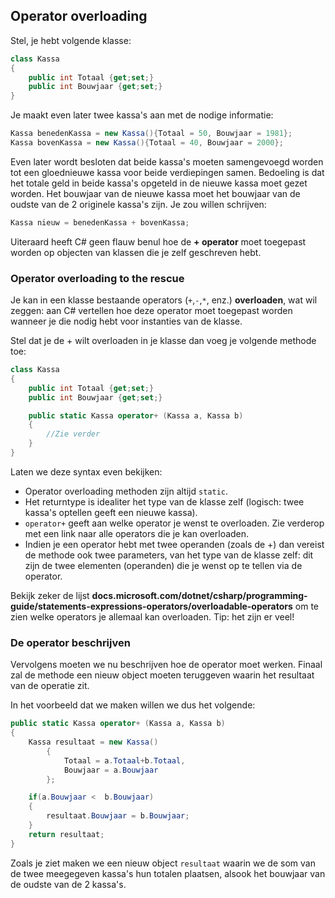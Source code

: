 ## Operator overloading

Stel, je hebt volgende klasse:

```csharp
class Kassa
{
    public int Totaal {get;set;}
    public int Bouwjaar {get;set;}
}
```

Je maakt even later twee kassa's aan met de nodige informatie:

```csharp
Kassa benedenKassa = new Kassa(){Totaal = 50, Bouwjaar = 1981};
Kassa bovenKassa = new Kassa(){Totaal = 40, Bouwjaar = 2000};
```

Even later wordt besloten dat beide kassa's moeten samengevoegd worden tot een gloednieuwe kassa voor beide verdiepingen samen. Bedoeling is dat het totale geld in beide kassa's opgeteld in de nieuwe kassa moet gezet worden. Het bouwjaar van de nieuwe kassa moet het bouwjaar van de oudste van de 2 originele kassa's zijn.
Je zou willen schrijven:


```csharp
Kassa nieuw = benedenKassa + bovenKassa;
```

Uiteraard heeft C# geen flauw benul hoe de **+ operator** moet toegepast worden op objecten van klassen die je zelf geschreven hebt.

### Operator overloading to the rescue

Je kan in een klasse bestaande operators (``+``,``-``,``*``, enz.) **overloaden**, wat wil zeggen: aan C# vertellen hoe deze operator moet toegepast worden wanneer je die nodig hebt voor instanties van de klasse.

Stel dat je de + wilt overloaden in je klasse dan voeg je volgende methode toe:

```csharp
class Kassa
{
    public int Totaal {get;set;}
    public int Bouwjaar {get;set;}

    public static Kassa operator+ (Kassa a, Kassa b)
    {
        //Zie verder
    }
}
```




Laten we deze syntax even bekijken:

* Operator overloading methoden zijn altijd ``static``.
* Het returntype is idealiter het type van de klasse zelf (logisch: twee kassa's optellen geeft een nieuwe kassa).
* ``operator+`` geeft aan welke operator je wenst te overloaden. Zie verderop met een link naar alle operators die je kan overloaden.
* Indien je een operator hebt met twee operanden (zoals de +) dan vereist de methode ook twee parameters, van het type van de klasse zelf: dit zijn de twee elementen (operanden) die je wenst op te tellen via de operator.

Bekijk zeker de lijst  **docs.microsoft.com/dotnet/csharp/programming-guide/statements-expressions-operators/overloadable-operators** om te zien welke operators je allemaal kan overloaden. Tip: het zijn er veel!

### De operator beschrijven

Vervolgens moeten we nu beschrijven hoe de operator moet werken. Finaal zal de methode een nieuw object moeten teruggeven waarin het resultaat van de operatie zit.

In het voorbeeld dat we maken willen we dus het volgende:

```csharp
public static Kassa operator+ (Kassa a, Kassa b)
{
    Kassa resultaat = new Kassa()
        {
            Totaal = a.Totaal+b.Totaal,
            Bouwjaar = a.Bouwjaar
        };

    if(a.Bouwjaar <  b.Bouwjaar)
    {
        resultaat.Bouwjaar = b.Bouwjaar;
    }
    return resultaat;
}
```

Zoals je ziet maken we een nieuw object ``resultaat`` waarin we de som van de twee meegegeven kassa's hun totalen plaatsen, alsook het bouwjaar van de oudste van de 2 kassa's.
